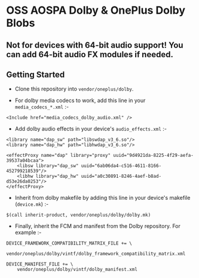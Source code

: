 # OSS AOSPA Dolby & OnePlus Dolby Blobs

## Not for devices with 64-bit audio support! You can add 64-bit audio FX modules if needed.

## Getting Started

-  Clone this repository into `vendor/oneplus/dolby`.

- For dolby media codecs to work, add this line in your `media_codecs_*.xml` :-

```
<Include href="media_codecs_dolby_audio.xml" />
```

- Add dolby audio effects in your device's `audio_effects.xml` :-

```
<library name="dap_sw" path="libswdap_v3_6.so"/>
<library name="dap_hw" path="libhwdap_v3_6.so"/>
```

```
<effectProxy name="dap" library="proxy" uuid="9d4921da-8225-4f29-aefa-39537a04bcaa">
    <libsw library="dap_sw" uuid="6ab06da4-c516-4611-8166-452799218539"/>
    <libhw library="dap_hw" uuid="a0c30891-8246-4aef-b8ad-d53e26da0253"/>
</effectProxy>
```

- Inherit from dolby makefile by adding this line in your device's makefile (`device.mk`) :-

```
$(call inherit-product, vendor/oneplus/dolby/dolby.mk)
```

- Finally, inherit the FCM and manifest from the Dolby repository. For example :-

```
DEVICE_FRAMEWORK_COMPATIBILITY_MATRIX_FILE += \
    vendor/oneplus/dolby/vintf/dolby_framework_compatibility_matrix.xml
```

```
DEVICE_MANIFEST_FILE += \
    vendor/oneplus/dolby/vintf/dolby_manifest.xml
```
